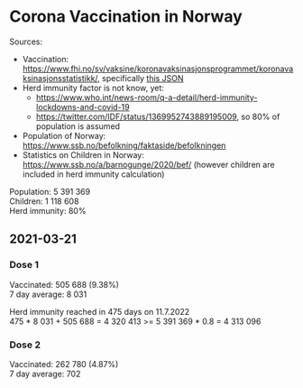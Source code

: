 # Corona Vaccination in Norway

Sources:

- Vaccination: <https://www.fhi.no/sv/vaksine/koronavaksinasjonsprogrammet/koronavaksinasjonsstatistikk/>, specifically [this JSON](https://www.fhi.no/api/chartdata/api/99119)
- Herd immunity factor is not know, yet:
  - <https://www.who.int/news-room/q-a-detail/herd-immunity-lockdowns-and-covid-19>
  - <https://twitter.com/IDF/status/1369952743889195009>, so 80% of population is assumed
- Population of Norway: <https://www.ssb.no/befolkning/faktaside/befolkningen>
- Statistics on Children in Norway: https://www.ssb.no/a/barnogunge/2020/bef/ (however children are included in herd immunity calculation)

Population: 5 391 369  
Children: 1 118 608  
Herd immunity: 80%  

## 2021-03-21

### Dose 1

Vaccinated: 505 688 (9.38%)  
7 day average: 8 031

Herd immunity reached in 475 days on 11.7.2022  
475 * 8 031 + 505 688 = 4 320 413 >= 5 391 369 * 0.8 = 4 313 096

### Dose 2

Vaccinated: 262 780 (4.87%)  
7 day average: 702


